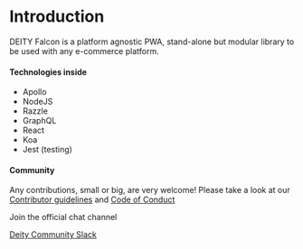 # Introduction

DEITY Falcon is a platform agnostic PWA, stand-alone but modular library to be used with any e-commerce platform.

#### Technologies inside

* Apollo
* NodeJS
* Razzle
* GraphQL
* React
* Koa
* Jest \(testing\)

#### Community

Any contributions, small or big, are very welcome! Please take a look at our [Contributor guidelines](https://github.com/deity-io/falcon/blob/master/.github/CONTRIBUTING.md) and [Code of Conduct](https://github.com/deity-io/falcon/blob/master/.github/CODE_OF_CONDUCT.md)

Join the official chat channel

[Deity Community Slack](http://slack.deity.io)

